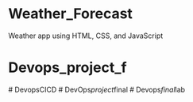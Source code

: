 # Weather_Forecast
Weather app using HTML, CSS, and JavaScript
# Devops_project_f
#   D e v o p s C I C D  
 #   D e v O p s _ p r o j e c t _ f i n a l  
 #   D e v o p s _ f i n a l _ l a b  
 